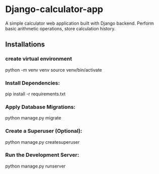 # Django-calculator-app
A simple calculator web application built with Django backend. Perform basic arithmetic operations, store calculation history.
## Installations 
### create virtual environment 
python -m venv venv
source venv/bin/activate
### Install Dependencies:
pip install -r requirements.txt
### Apply Database Migrations:
python manage.py migrate
### Create a Superuser (Optional):
python manage.py createsuperuser
### Run the Development Server:
python manage.py runserver
